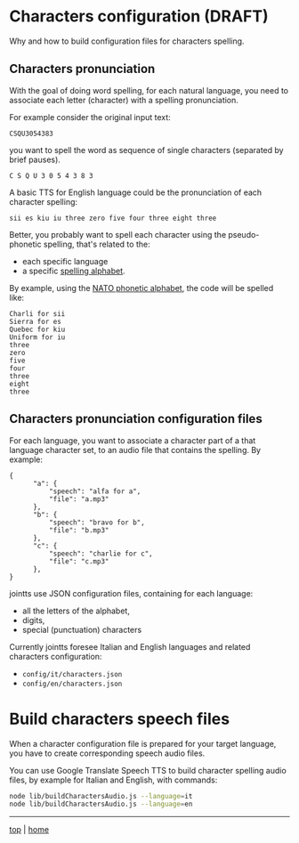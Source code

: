 # Characters configuration (DRAFT) 

Why and how to build configuration files for characters spelling.

## Characters pronunciation 

With the goal of doing word spelling, 
for each natural language, you need to associate each letter (character) with a spelling pronunciation. 

For example consider the original input text:
```
CSQU3054383
```
you want to spell the word as sequence of single characters (separated by brief pauses).
```
C S Q U 3 0 5 4 3 8 3
```
A basic TTS for English language could be the pronunciation of each character spelling:
```
sii es kiu iu three zero five four three eight three
```
Better, you probably want to spell each character using the pseudo-phonetic spelling, that's related to the: 

- each specific language 
- a specific [spelling alphabet](https://en.wikipedia.org/wiki/Spelling_alphabet).

By example, using the [NATO phonetic alphabet](https://en.wikipedia.org/wiki/NATO_phonetic_alphabet), 
the code will be spelled like:
```
Charli for sii 
Sierra for es
Quebec for kiu
Uniform for iu
three
zero
five
four
three
eight
three
```

## Characters pronunciation configuration files

For each language, 
you want to associate a character part of a that language character set, 
to an audio file that contains the spelling.
By example:

```
{
      "a": {
          "speech": "alfa for a",
          "file": "a.mp3"
      },
      "b": {
          "speech": "bravo for b",
          "file": "b.mp3"
      },
      "c": {
          "speech": "charlie for c",
          "file": "c.mp3"
      },
}
```

jointts use JSON configuration files, containing for each language: 
- all the letters of the alphabet, 
- digits,
- special (punctuation) characters

Currently jointts foresee Italian and English languages and related characters configuration:
- `config/it/characters.json`
- `config/en/characters.json`


# Build characters speech files

When a character configuration file is prepared for your target language, 
you have to create corresponding speech audio files. 

You can use Google Translate Speech TTS to build character spelling audio files, 
by example for Italian and English, with commands: 

```bash
node lib/buildCharactersAudio.js --language=it
node lib/buildCharactersAudio.js --language=en
```
---

[top](#) | [home](../README.md)
